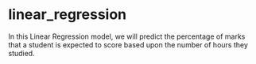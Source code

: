 # linear_regression
 In this Linear Regression model, we will predict the percentage of marks that a student is expected to score based upon the number of hours they studied.
